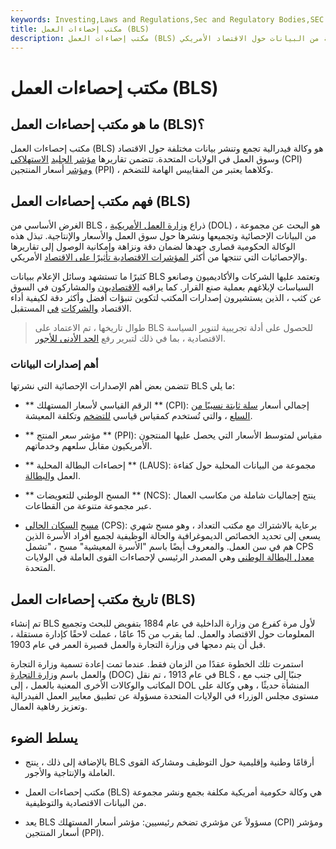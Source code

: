 ```yaml
---
keywords: Investing,Laws and Regulations,Sec and Regulatory Bodies,SEC
title: مكتب إحصاءات العمل (BLS)
description: مكتب إحصاءات العمل (BLS) هو وكالة حكومية تنتج مجموعة من البيانات حول الاقتصاد الأمريكي.
---
```


# مكتب إحصاءات العمل (BLS)
## ما هو مكتب إحصاءات العمل (BLS)؟

مكتب إحصاءات العمل (BLS) هو وكالة فيدرالية تجمع وتنشر بيانات مختلفة حول الاقتصاد وسوق العمل في الولايات المتحدة. تتضمن تقاريرها [مؤشر الجليد](/consumerpriceindex) [الاستهلاكي](/consumerpriceindex) (CPI) [ومؤشر](/ppi) أسعار المنتجين (PPI) ، وكلاهما يعتبر من المقاييس الهامة للتضخم.

## فهم مكتب إحصاءات العمل (BLS)

الغرض الأساسي من BLS ، ذراع [وزارة العمل الأمريكية](/dol) (DOL) ، هو البحث عن مجموعة من البيانات الإحصائية وتجميعها ونشرها حول سوق العمل والأسعار والإنتاجية. تبذل هذه الوكالة الحكومية قصارى جهدها لضمان دقة ونزاهة وإمكانية الوصول إلى تقاريرها والإحصائيات التي تنتجها من أكثر [المؤشرات الاقتصادية تأثيرًا على الاقتصاد](/economic_indicator) الأمريكي.

كثيرًا ما تستشهد وسائل الإعلام ببيانات BLS وتعتمد عليها الشركات والأكاديميون وصانعو السياسات لإبلاغهم بعملية صنع القرار. كما يراقبه [الاقتصاديون](/economist) والمشاركون في السوق عن كثب ، الذين يستشيرون إصدارات المكتب لتكوين تنبؤات أفضل وأكثر دقة لكيفية أداء الاقتصاد [والشركات](/market) [في](/market) المستقبل.

> طوال تاريخها ، تم الاعتماد على BLS للحصول على أدلة تجريبية لتنوير السياسة الاقتصادية ، بما في ذلك لتبرير رفع [الحد الأدنى للأجور](/minimum_wage).

>

### أهم إصدارات البيانات

تتضمن بعض أهم الإصدارات الإحصائية التي نشرتها BLS ما يلي:

- ** الرقم القياسي لأسعار المستهلك ** (CPI): إجمالي أسعار [سلة ثابتة نسبيًا من السلع](/basket_of_goods) ، والتي تُستخدم كمقياس قياسي [للتضخم](/inflation) وتكلفة المعيشة.

- ** مؤشر سعر المنتج ** (PPI): مقياس لمتوسط الأسعار التي يحصل عليها المنتجون الأمريكيون مقابل سلعهم وخدماتهم.

- ** إحصاءات البطالة المحلية ** (LAUS): مجموعة من البيانات المحلية حول كفاءة العمل [والبطالة](/unemployment).

- ** المسح الوطني للتعويضات ** (NCS): ينتج إجماليات شاملة من مكاسب العمال عبر مجموعة متنوعة من القطاعات.

- [مسح](/currentpopulationsurvey) [السكان الحالي](/currentpopulationsurvey) (CPS): برعاية بالاشتراك مع مكتب التعداد ، وهو مسح شهري يسعى إلى تحديد الخصائص الديموغرافية والحالة الوظيفية لجميع أفراد الأسرة الذين هم في سن العمل. والمعروف أيضًا باسم "الأسرة المعيشية" مسح ، "تشمل CPS [معدل البطالة الوطني](/unemploymentrate) وهي المصدر الرئيسي لإحصاءات القوى العاملة في الولايات المتحدة.

## تاريخ مكتب إحصاءات العمل (BLS)

تم إنشاء BLS لأول مرة كفرع من وزارة الداخلية في عام 1884 بتفويض للبحث وتجميع المعلومات حول الاقتصاد والعمل. لما يقرب من 15 عامًا ، عملت لاحقًا كإدارة مستقلة ، قبل أن يتم دمجها في وزارة التجارة والعمل قصيرة العمر في عام 1903.

استمرت تلك الخطوة عقدًا من الزمان فقط. عندما تمت إعادة تسمية وزارة التجارة والعمل باسم [وزارة التجارة](/department-of-commerce) (DOC) في عام 1913 ، تم نقل BLS ، جنبًا إلى جنب مع المكاتب والوكالات الأخرى المعنية بالعمل ، إلى DOL المنشأة حديثًا ، وهي وكالة على مستوى مجلس الوزراء في الولايات المتحدة مسؤولة عن تطبيق معايير العمل الفيدرالية وتعزيز رفاهية العمال.

## يسلط الضوء

- بالإضافة إلى ذلك ، ينتج BLS أرقامًا وطنية وإقليمية حول التوظيف ومشاركة القوى العاملة والإنتاجية والأجور.

- مكتب إحصاءات العمل (BLS) هي وكالة حكومية أمريكية مكلفة بجمع ونشر مجموعة من البيانات الاقتصادية والتوظيفية.

- يعد BLS مسؤولاً عن مؤشري تضخم رئيسيين: مؤشر أسعار المستهلك (CPI) ومؤشر أسعار المنتجين (PPI).

